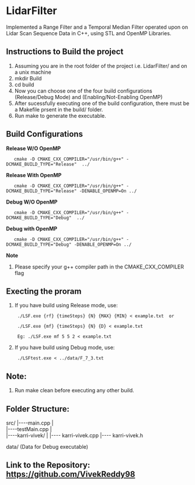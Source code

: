 # LidarFilter
Implemented a Range Filter and a Temporal Median Filter operated upon on Lidar Scan Sequence Data in C++, using STL and OpenMP Libraries.

## Instructions to Build the project
1) Assuming you are in the root folder of the project i.e. LidarFilter/ and on a unix machine
2) mkdir Build
3) cd build
4) Now you can choose one of the four build configurations (Release/Debug Mode) and (Enabling/Not-Enabling OpenMP)
5) After sucessfully executing one of the build configuration, there must be a Makefile prsent in the build/ folder.
6) Run make to generate the executable.

## Build Configurations
**Release W/O OpenMP** <br/>
      
       cmake -D CMAKE_CXX_COMPILER="/usr/bin/g++" -DCMAKE_BUILD_TYPE="Release"  ../            
**Release With OpenMP** <br/>
    
       cmake -D CMAKE_CXX_COMPILER="/usr/bin/g++" -DCMAKE_BUILD_TYPE="Release" -DENABLE_OPENMP=On ../ 
**Debug W/O OpenMP** <br/>
     
       cmake -D CMAKE_CXX_COMPILER="/usr/bin/g++" -DCMAKE_BUILD_TYPE="Debug"  ../
**Debug with OpenMP** <br/>

       cmake -D CMAKE_CXX_COMPILER="/usr/bin/g++" -DCMAKE_BUILD_TYPE="Debug" -DENABLE_OPENMP=On ../ 
 
 **Note** <br/>
1) Please specify your g++ compiler path in the CMAKE_CXX_COMPILER flag

## Execting the proram
1) If you have build using Release mode, use:
        
        ./LSF.exe {rf} {timeSteps} {N} {MAX} {MIN} < example.txt  or
        
        ./LSF.exe {mf} {timeSteps} {N} {D} < example.txt
        
        Eg: ./LSF.exe mf 5 5 2 < example.txt

2) If you have build using Debug mode, use:
        
        ./LSFtest.exe < ../data/F_7_3.txt

## Note:
1) Run make clean before executing any other build.


## Folder Structure:
src/
  |----main.cpp
  |    
  |----testMain.cpp
  |    
  |----karri-vivek/
              |
              |---- karri-vivek.cpp
              |---- karri-vivek.h

data/ (Data for Debug executable)

## Link to the Repository: https://github.com/VivekReddy98
